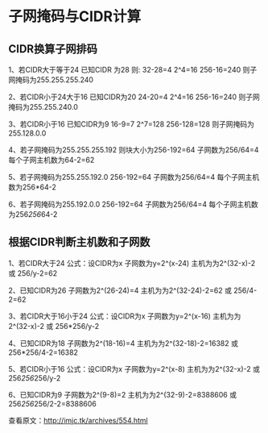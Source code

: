 # 子网掩码与CIDR计算

## CIDR换算子网排码

1、若CIDR大于等于24
已知CIDR 为28 则:
32-28=4
2^4=16 256-16=240
则子网掩码为255.255.255.240

2、若CIDR小于24大于16
已知CIDR为20
24-20=4
2^4=16 256-16=240
则子网掩码为255.255.240.0

3、若CIDR小于16
已知CIDR为9
16-9=7
2^7=128 256-128=128
则子网掩码为255.128.0.0

4、若子网掩码为255.255.255.192
则块大小为256-192=64
子网数为256/64=4
每个子网主机数为64-2=62

5、若子网掩码为255.255.192.0
256-192=64
子网数为256/64=4
每个子网主机数为256*64-2

6、若子网掩码为255.192.0.0
256-192=64
子网数为256/64=4
每个子网主机数为256*256*64-2

## 根据CIDR判断主机数和子网数

1、若CIDR大于24
公式：设CIDR为x
子网数为y=2^(x-24)
主机为为2^(32-x)-2 或 256/y-2=62

2、已知CIDR为26
子网数为2^(26-24)=4
主机为为2^(32-24)-2=62 或 256/4-2=62

3、若CIDR大于16小于24
公式：设CIDR为x
子网数为y=2^(x-16)
主机为为2^(32-x)-2 或 256*256/y-2

4、已知CIDR为18
子网数为2^(18-16)=4
主机为为2^(32-18)-2=16382 或 256*256/4-2=16382

5、若CIDR小于16
公式：设CIDR为x
子网数为y=2^(x-8)
主机为为2^(32-x)-2 或 256*256*256/y-2

6、已知CIDR为9
子网数为2^(9-8)=2
主机为为2^(32-9)-2=8388606 或 256*256*256/2-2=8388606

查看原文：http://imjc.tk/archives/554.html
